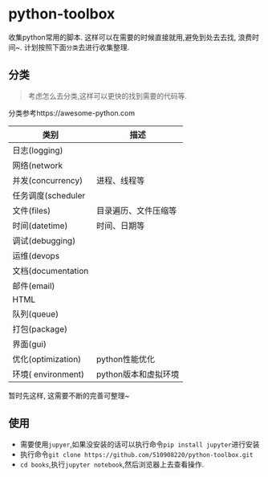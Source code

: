 # python-toolbox
收集python常用的脚本. 这样可以在需要的时候直接就用,避免到处去去找, 浪费时间~. 计划按照下面`分类`去进行收集整理.


## 分类

> 考虑怎么去分类,这样可以更快的找到需要的代码等.

分类参考https://awesome-python.com

| 类别               | 描述            |
| ---------------- | ------------- |
| 日志(logging)      |               |
| 网络(network       |               |
| 并发(concurrency)  | 进程、线程等        |
| 任务调度(scheduler   |               |
| 文件(files)        | 目录遍历、文件压缩等    |
| 时间(datetime)     | 时间、日期等        |
| 调试(debugging)    |               |
| 运维(devops        |               |
| 文档(documentation |               |
| 邮件(email)        |               |
| HTML             |               |
| 队列(queue)        |               |
| 打包(package)      |               |
| 界面(gui)          |               |
| 优化(optimization) | python性能优化    |
| 环境( environment) | python版本和虚拟环境 |

暂时先这样, 这需要不断的完善可整理~



## 使用

- 需要使用`jupyer`,如果没安装的话可以执行命令`pip install jupyter`进行安装
- 执行命令`git clone https://github.com/510908220/python-toolbox.git`
- `cd books`,执行`jupyter notebook`,然后浏览器上去查看操作.


